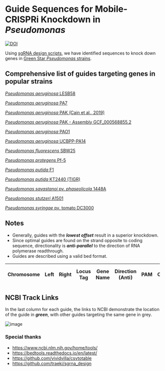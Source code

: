 # Guide Sequences for Mobile-CRISPRi Knockdown in *Pseudomonas*

[![DOI](https://zenodo.org/badge/369621153.svg)](https://zenodo.org/badge/latestdoi/369621153)

Using [sgRNA design scripts](https://github.com/ryandward/sgrna_design), we have identified sequences to knock down genes in [Green Star *Pseudomonas* strains](https://pseudomonas.com/strain/list). 

## Comprehensive list of guides targeting genes in popular strains
[*Pseudomonas aeruginosa* LESB58](https://ryandward.github.io/Pseudomonas_sgRNA/Pseudomonas_aeruginosa_LESB58.html)

[*Pseudomonas aeruginosa* PA7](https://ryandward.github.io/Pseudomonas_sgRNA/Pseudomonas_aeruginosa_PA7.html)

[*Pseudomonas aeruginosa* PAK (Cain et al., 2019)](https://ryandward.github.io/Pseudomonas_sgRNA/Pseudomonas_aeruginosa_PAK_Cain.html)

[*Pseudomonas aeruginosa* PAK - Assembly GCF_000568855.2](https://ryandward.github.io/Pseudomonas_sgRNA/Pseudomonas_aeruginosa_PAK_UT_Austin.html)

[*Pseudomonas aeruginosa* PAO1](https://ryandward.github.io/Pseudomonas_sgRNA/Pseudomonas_aeruginosa_PAO1.html)

[*Pseudomonas aeruginosa* UCBPP-PA14](https://ryandward.github.io/Pseudomonas_sgRNA/Pseudomonas_aeruginosa_UCBPP-PA14.html)

[*Pseudomonas fluorescens* SBW25](https://ryandward.github.io/Pseudomonas_sgRNA/Pseudomonas_fluorescens_SBW25.html)

[*Pseudomonas protegens* Pf-5](https://ryandward.github.io/Pseudomonas_sgRNA/Pseudomonas_protegens_Pf-5.html)

[*Pseudomonas putida* F1](https://ryandward.github.io/Pseudomonas_sgRNA/Pseudomonas_putida_F1.html)

[*Pseudomonas putida* KT2440 (TIGR)](https://ryandward.github.io/Pseudomonas_sgRNA/Pseudomonas_putida_KT2440.html)

[*Pseudomonas savastanoi* pv. *phaseolicola* 1448A](https://ryandward.github.io/Pseudomonas_sgRNA/Pseudomonas_savastanoi_pv_phaseolicola_1448A.html)

[*Pseudomonas stutzeri* A1501](https://ryandward.github.io/Pseudomonas_sgRNA/Pseudomonas_stutzeri_A1501.html)

[*Pseudomonas syringae* pv. tomato DC3000](https://ryandward.github.io/Pseudomonas_sgRNA/Pseudomonas_syringae_pv_tomato.html)
 
 
## Notes
* Generally, guides with the _**lowest offset**_ result in a superior knockdown. 
* Since optimal guides are found on the strand opposite to coding sequence, directionality is _**anti-parallel**_ to the direction of RNA polymerase readthrough.
* Guides are described using a valid bed format.

| Chromosome | Left |	Right |	Locus Tag |	Gene Name |	Direction (Anti) | PAM	| Offset | Target |	Top Oligo	| Bottom Oligo | NCBI Track URL |
|------------|------|-------|-----------|-----------|------------------|------|--------|--------|-----------|--------------|----------------|

## NCBI Track Links

In the last column for each guide, the links to NCBI demonstrate the location of the guide in _**green**_, with other guides targeting the same gene in grey.

![image](https://user-images.githubusercontent.com/6970996/120503136-a4a24a80-c388-11eb-943c-06d46027b75e.png)

### Special thanks
* https://www.ncbi.nlm.nih.gov/home/tools/
* https://bedtools.readthedocs.io/en/latest/
* https://github.com/vividvilla/csvtotable
* https://github.com/traeki/sgrna_design

